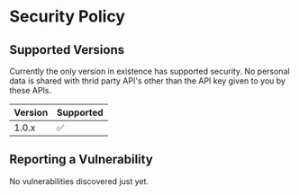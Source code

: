 # Security Policy

## Supported Versions

Currently the only version in existence has supported security. No personal data is shared with thrid party API's other than the API key given to you by these APIs.

| Version | Supported          |
| ------- | ------------------ |
| 1.0.x   | :white_check_mark: |


## Reporting a Vulnerability

No vulnerabilities discovered just yet. 
